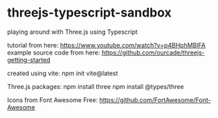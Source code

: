 # threejs-typescript-sandbox
playing around with Three.js using Typescript

tutorial from here: https://www.youtube.com/watch?v=p4BHphMBlFA
example source code from here: https://github.com/ourcade/threejs-getting-started

created using vite:
npm init vite@latest

Three.js packages:
npm install three
npm install @types/three 

Icons from Font Awesome Free: https://github.com/FortAwesome/Font-Awesome